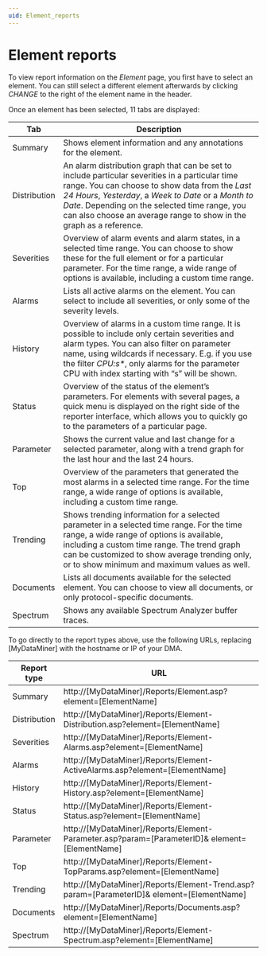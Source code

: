 ```yaml
---
uid: Element_reports
---
```


# Element reports

To view report information on the *Element* page, you first have to select an element. You can still select a different element afterwards by clicking *CHANGE* to the right of the element name in the header.

Once an element has been selected, 11 tabs are displayed:

| Tab          | Description                                                                                                                                                                                                                                                                                                                                                                                                                                                    |
|--------------|----------------------------------------------------------------------------------------------------------------------------------------------------------------------------------------------------------------------------------------------------------------------------------------------------------------------------------------------------------------------------------------------------------------------------------------------------------------|
| Summary      | Shows element information and any annotations for the element.                                                                                                                                                                                                                                                                                                                                                                                                 |
| Distribution | An alarm distribution graph that can be set to include particular severities in a particular time range. You can choose to show data from the *Last 24 Hours*, *Yesterday*, a *Week to Date* or a *Month to Date*. Depending on the selected time range, you can also choose an average range to show in the graph as a reference. |
| Severities   | Overview of alarm events and alarm states, in a selected time range. You can choose to show these for the full element or for a particular parameter. For the time range, a wide range of options is available, including a custom time range.                                                                                                                                                                                                                 |
| Alarms       | Lists all active alarms on the element. You can select to include all severities, or only some of the severity levels.                                                                                                                                                                                                                                                                                                                                         |
| History      | Overview of alarms in a custom time range. It is possible to include only certain severities and alarm types. You can also filter on parameter name, using wildcards if necessary. E.g. if you use the filter *CPU:s\**, only alarms for the parameter CPU with index starting with “s” will be shown.                                                                                                                              |
| Status       | Overview of the status of the element’s parameters. For elements with several pages, a quick menu is displayed on the right side of the reporter interface, which allows you to quickly go to the parameters of a particular page.                                                                                                                                                                                                                             |
| Parameter    | Shows the current value and last change for a selected parameter, along with a trend graph for the last hour and the last 24 hours.                                                                                                                                                                                                                                                                                                                            |
| Top          | Overview of the parameters that generated the most alarms in a selected time range. For the time range, a wide range of options is available, including a custom time range.                                                                                                                                                                                                                                                                                   |
| Trending     | Shows trending information for a selected parameter in a selected time range. For the time range, a wide range of options is available, including a custom time range. The trend graph can be customized to show average trending only, or to show minimum and maximum values as well.                                                                                                                                                                         |
| Documents    | Lists all documents available for the selected element. You can choose to view all documents, or only protocol-specific documents.                                                                                                                                                                                                                                                                                                                             |
| Spectrum     | Shows any available Spectrum Analyzer buffer traces.                                                                                                                                                                                                                                                                                                                                                                                                           |

To go directly to the report types above, use the following URLs, replacing \[MyDataMiner\] with the hostname or IP of your DMA.

| Report type  | URL                                                                                                 |
|--------------|-----------------------------------------------------------------------------------------------------|
| Summary      | http://\[MyDataMiner\]/Reports/Element.asp?element=\[ElementName\]                                  |
| Distribution | http://\[MyDataMiner\]/Reports/Element-Distribution.asp?element=\[ElementName\]                     |
| Severities   | http://\[MyDataMiner\]/Reports/Element-Alarms.asp?element=\[ElementName\]                           |
| Alarms       | http://\[MyDataMiner\]/Reports/Element-ActiveAlarms.asp?element=\[ElementName\]                     |
| History      | http://\[MyDataMiner\]/Reports/Element-History.asp?element=\[ElementName\]                          |
| Status       | http://\[MyDataMiner\]/Reports/Element-Status.asp?element=\[ElementName\]                           |
| Parameter    | http://\[MyDataMiner\]/Reports/Element-Parameter.asp?param=\[ParameterID\]& element=\[ElementName\] |
| Top          | http://\[MyDataMiner\]/Reports/Element-TopParams.asp?element=\[ElementName\]                        |
| Trending     | http://\[MyDataMiner\]/Reports/Element-Trend.asp?param=\[ParameterID\]& element=\[ElementName\]     |
| Documents    | http://\[MyDataMiner\]/Reports/Documents.asp?element=\[ElementName\]                                |
| Spectrum     | http://\[MyDataMiner\]/Reports/Element-Spectrum.asp?element=\[ElementName\]                         |
